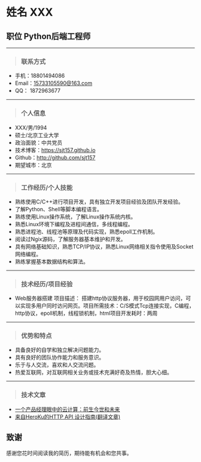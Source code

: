 

# 姓名 XXX
## 职位 Python后端工程师
---------------------------------------
> ### 联系方式

- 手机：18801494086
- Email：15733105590@163.com
- QQ： 1872963677
---------------------------------------
> ### 个人信息

- XXX/男/1994 
- 硕士/北京工业大学  
- 政治面貌：中共党员
- 技术博客：https://sjt157.github.io 
- Github：http://github.com/sjt157 
- 期望城市：北京
 
---------------------------------------
> ### 工作经历/个人技能
 
- 熟练使用C/C++进行项目开发，具有独立开发项目经验及团队开发经验。
- 了解Python、Shell等脚本编程语言。
- 熟练使用Linux操作系统，了解Linux操作系统内核。
- 熟悉Linux环境下编程及进程间通信，多线程编程。
- 熟悉进程池、线程池等原理及代码实现，熟悉epoll工作机制。
- 阅读过Ngix源码，了解服务器基本维护和开发。
- 具有网络基础知识，熟悉TCP/IP协议，熟悉Linux网络相关指令使用及Socket网络编程。
- 熟练掌握基本数据结构和算法。
---------------------------------------
> ### 技术经历/项目经验

- Web服务器搭建
   项目描述： 搭建http协议服务器，用于校园网用户访问，可以实现多用户同时访问网页。项目所需技术：C/S模式Tcp连接实现，C编程，http协议，epoll机制，线程锁机制，html项目开发耗时：两周

---------------------------------------
> ### 优势和特点

- 具备良好的自学和独立解决问题能力。
- 具有良好的团队协作能力和服务意识。
- 乐于与人交流，喜欢和人交流问题。
- 热爱互联网，对互联网相关业务或技术充满好奇及热情，胆大心细。

---------------------------------------
> ### 技术文章

- [一个产品经理眼中的云计算：前生今世和未来](http://get.jobdeer.com/706.get)
- [来自HeroKu的HTTP API 设计指南(翻译文章)](http://get.jobdeer.com/343.get) 

## 致谢
感谢您花时间阅读我的简历，期待能有机会和您共事。


